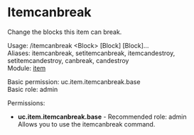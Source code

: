 Itemcanbreak
====
Change the blocks this item can break.

Usage: /itemcanbreak \<Block\> \[Block\] \[Block\]...<br>
Aliases: itemcanbreak, setitemcanbreak, itemcandestroy, setitemcandestroy, canbreak, candestroy<br>
Module: [item](../modules/item.md)<br>

Basic permission: uc.item.itemcanbreak.base<br>
Basic role: admin<br>

Permissions: <br>
* **uc.item.itemcanbreak.base** - Recommended role: admin<br>Allows you to use the itemcanbreak command.
